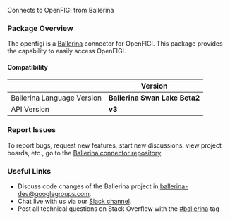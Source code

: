 Connects to OpenFIGI from Ballerina
### Package Overview
The openfigi  is a [Ballerina](https://ballerina.io/) connector for OpenFIGI.
This package provides the capability to easily access OpenFIGI.
#### Compatibility
|                               | Version                       |
|-------------------------------|-------------------------------|
| Ballerina Language Version    | **Ballerina Swan Lake Beta2** |
| API Version                   | **v3**                        |

### Report Issues
To report bugs, request new features, start new discussions, view project boards, etc., go to the [Ballerina connector repository](https://github.com/ballerina-platform/ballerinax-openapi-connectors)
### Useful Links
- Discuss code changes of the Ballerina project in [ballerina-dev@googlegroups.com](mailto:ballerina-dev@googlegroups.com).
- Chat live with us via our [Slack channel](https://ballerina.io/community/slack/).
- Post all technical questions on Stack Overflow with the [#ballerina](https://stackoverflow.com/questions/tagged/ballerina) tag
